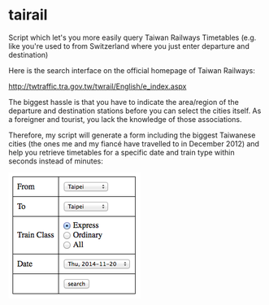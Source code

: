 tairail
=======

Script which let's you more easily query Taiwan Railways Timetables (e.g. like you're used to from Switzerland where you just enter departure and destination)

Here is the search interface on the official homepage of Taiwan Railways:

http://twtraffic.tra.gov.tw/twrail/English/e_index.aspx

The biggest hassle is that you have to indicate the area/region of the departure and destination stations before you can select the cities itself. As a foreigner and tourist, you lack the knowledge of those associations.

Therefore, my script will generate a form including the biggest Taiwanese cities (the ones me and my fiancé have travelled to in December 2012) and help you retrieve timetables for a specific date and train type within seconds instead of minutes:

![Tairail Example Form](tairail-example-form.png)
